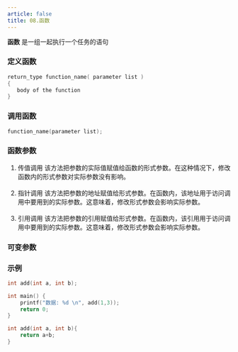 ```yaml
---
article: false
title: 08.函数
---
```


**函数** 是一组一起执行一个任务的语句

### 定义函数
```c
return_type function_name( parameter list )
{
   body of the function
}
```
### 调用函数
```c
function_name(parameter list);
```

### 函数参数
1. 传值调用	该方法把参数的实际值赋值给函数的形式参数。在这种情况下，修改函数内的形式参数对实际参数没有影响。<br><br>
2. 指针调用	该方法把参数的地址赋值给形式参数。在函数内，该地址用于访问调用中要用到的实际参数。这意味着，修改形式参数会影响实际参数。<br><br>
3. 引用调用	该方法把参数的引用赋值给形式参数。在函数内，该引用用于访问调用中要用到的实际参数。这意味着，修改形式参数会影响实际参数。<br>

### 可变参数




### 示例

```c
int add(int a, int b);

int main() {
    printf("数据: %d \n", add(1,3));
    return 0;
}

int add(int a, int b){
    return a+b;
}
```
